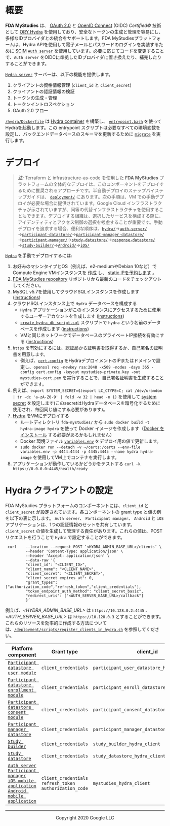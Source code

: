 <!--
 Copyright 2020 Google LLC
 Use of this source code is governed by an MIT-style
 license that can be found in the LICENSE file or at
 https://opensource.org/licenses/MIT.
-->

# 概要
**FDA MyStudies** は、 [OAuth 2.0](https://oauth.net/2/) と [OpenID Connect](https://openid.net/connect/) (OIDC) *Certified&copy;* 技術として [ORY Hydra](https://www.ory.sh/hydra/) を使用しており、安全なトークンの生成と管理を容易にし、多様なIDプロバイダとの統合をサポートします。FDA MyStudiesプラットフォームは、Hydra APIを使用して電子メールとパスワードのログインを実装するために [SCIM](https://en.wikipedia.org/wiki/System_for_Cross-domain_Identity_Management) [`Auth server`](../auth-server) を使用しています。必要に応じてコードを変更することで、`Auth server` をOIDCに準拠したIDプロバイダに置き換えたり、補完したりすることができます。

[`Hydra server`](../hydra/) サーバーは、以下の機能を提供します。
1. クライアントの資格情報管理 (`client_id` と `client_secret`)
1. クライアントの認証情報の検証
1. トークンの生成・管理
1. トークンイントロスペクション
1. OAuth 2.0 フロー

 [`/hydra/Dockerfile`](./Dockerfile) は [Hydra container](https://github.com/ory/hydra) を構築し、 [`entrypoint.bash`](./entrypoint.bash) を使ってHydraを起動します。この entrypoint スクリプトは必要なすべての環境変数を設定し、バックエンドデータベースのスキーマを更新するために [`migrate`](https://www.ory.sh/hydra/docs/cli/hydra-migrate-sql/) を実行します。

# デプロイ
> **_注:_** Terraform と infrastructure-as-code を使用した **FDA MyStudies** プラットフォームの全体的なデプロイは、このコンポーネントをデプロイするために推奨されるアプローチです。半自動デプロイのステップバイステップガイドは、 [`deployment/`](/deployment) にあります。次の手順は、VM での手動デプロイが必要な場合に提供されています。Google Cloud インフラストラクチャが示されていますが、同等の代替インフラストラクチャを使用することもできます。デプロイする組織は、選択したサービスを構成する際に、アイデンティティとアクセス制御の選択を考慮することが重要です。手動デプロイを追求する場合、便利な順序は、[`hydra/`](/hydra)&rarr;[`auth-server/`](/auth-server/)&rarr;[`participant-datastore/`](/participant-datastore/)&rarr;[`participant-manager-datastore/`](/participant-manager-datastore/)&rarr;[`participant-manager/`](/participant-manager/)&rarr;[`study-datastore/`](/study-datastore/)&rarr;[`response-datastore/`](/response-datastore/)&rarr;[`study-builder/`](/study-builder/)&rarr;[`Android/`](/Android/)&rarr;[`iOS/`](/iOS/)


 [`Hydra`](/hydra) を手動でデプロイするには:
1. お好みのマシンタイプとOS（例えば、e2-mediumやDebian 10など）でCompute Engine VMインスタンスを [作成](https://cloud.google.com/compute/docs/instances/create-start-instance) し、 [static IPを予約します](https://cloud.google.com/compute/docs/ip-addresses/reserve-static-internal-ip-address) 。
1. [FDA MyStudies repository](https://github.com/GoogleCloudPlatform/fda-mystudies/) リポジトリから最新のコードをチェックアウトしてください。
1. MySQL v5.7を使用してクラウドSQLインスタンスを作成します ([instructions](https://cloud.google.com/sql/docs/mysql/create-instance))
1. クラウドSQLインスタンス上で `Hydra` データベースを構成する
    -    `Hydra` アプリケーションがこのインスタンスにアクセスするために使用するユーザーアカウントを作成します ([instructions](https://cloud.google.com/sql/docs/mysql/create-manage-users))
    -    [`create_hydra_db_script.sql`](sqlscript/create_hydra_db_script.sql) スクリプトで `hydra` という名前のデータベースを作成します ([instructions](https://cloud.google.com/sql/docs/mysql/import-export/importing#importing_a_sql_dump_file))
    -   VMと同じネットワークでデータベースのプライベートIP接続を有効にする ([instructions](https://cloud.google.com/sql/docs/mysql/configure-private-ip))
1. `https` を有効にするには、認証局から証明書を取得するか、自己署名の証明書を用意します。
    -   例えば、[`cert.config`](cert.config) をHydraデプロイメントのIPまたはドメインで設定し、`openssl req -newkey rsa:2048 -x509 -nodes -days 365 -config cert.config -keyout mystudies-private.key -out mystudies-cert.pem` を実行することで、自己署名証明書を生成することができます。
1. 例えば、`export SYSTEM_SECRET=$(export LC_CTYPE=C; cat /dev/urandom | tr -dc 'a-zA-Z0-9' | fold -w 32 | head -n 1)` を使用して [system secret](https://www.ory.sh/hydra/docs/configure-deploy/#deploy-ory-hydra) を設定します(このsecretはHydraデータベースを暗号化するために使用され、毎回同じ値にする必要があります)。
1. [Hydra](https://github.com/ory/hydra) をVMにデプロイする
    -   ルートディレクトリ `fda-mystudies/` から `sudo docker build -t hydra-image hydra` を使って Docker イメージを作成します（[Docker をインストール](https://docs.docker.com/engine/install/debian/) する必要があるかもしれません）
    -    Docker 環境ファイル [`variables.env`](variables.env) をデプロイ用の値で更新します。
    -    `sudo docker run --detach -v ~/certs:/certs --env-file variables.env -p 4444:4444 -p 4445:4445 --name hydra hydra-image` を使用してVM上でコンテナを実行します。
1. アプリケーションが動作しているかどうかをテストする `curl -k https://0.0.0.0:4445/health/ready`

# Hydra クライアントの設定

FDA MyStudies プラットフォームのコンポーネントには、`client_id` と `client_secret` が設定されています。各コンポーネントの grant type と値の例を以下の表に示します。 `Auth server`、 `Participant manager`、 `Android` と `iOS` アプリケーションは、1つの認証情報のセットを共有しています。 `client_secret` の値を生成して管理する責任があります。これらの値は、POSTリクエストを行うことで `Hydra` で設定することができます。

```shell
 curl    --location --request POST ‘<HYDRA_ADMIN_BASE_URL>/clients’ \
         --header 'Content-Type: application/json' \
         --header 'Accept: application/json' \
         --data-raw '{
         "client_id": "<CLIENT_ID>",
         "client_name": "<CLIENT_NAME>",
         "client_secret": "<CLIENT_SECRET>",
         "client_secret_expires_at": 0,
         "grant_types": ["authorization_code","refresh_token","client_credentials"],
         "token_endpoint_auth_method": "client_secret_basic",
         "redirect_uris": ["<AUTH_SERVER_BASE_URL>/callback"]
         }’
```

例えば、*<HYDRA_ADMIN_BASE_URL>* は `https://10.128.0.2:4445` 、*<AUTH_SERVER_BASE_URL>* は `https://10.128.0.3` とすることができます。これらのリソースを効率的に作成する方法については、[`/deployment/scripts/register_clients_in_hydra.sh`](/deployment/scripts/register_clients_in_hydra.sh) を参照してください。

Platform component | Grant type | client_id | client_name
----------------------------|---------------|---------------|-------------------
[`Participant datastore user module`](../participant-datastore/user-mgmt-module/) | `client_credentials` | `participant_user_datastore_hydra_client` | `participant_user_datastore`
[`Participant datastore enrollment module`](../participant-datastore/enroll-mgmt-module/) | `client_credentials` | `participant_enroll_datastore_hydra_client` | `participant_enroll_datastore`
[`Participant datastore consent module`](../participant-datastore/consent-mgmt-module/) | `client_credentials` | `participant_consent_datastore_hydra_client` | `participant_consent_datastore`
[`Participant manager datastore`](../participant-manager-datastore) | `client_credentials` | `participant_manager_datastore_hydra_client` | `participant_manager_datastore`
[`Study builder`](../study-builder/) | `client_credentials` | `study_builder_hydra_client` | `study_builder`
[`Study datastore`](../study-datastore/) | `client_credentials` | `study_datastore_hydra_client` | `study_datastore`
[`Auth server`](../auth-server/)<br/>[`Participant manager`](../participant-manager/)<br/>[`iOS mobile application`](../iOS/)<br/>[`Android mobile application`](../Android/) | `client_credentials`<br/>`refresh_token`<br/>`authorization_code` | `mystudies_hydra_client` | `mystudies`

***
<p align="center">Copyright 2020 Google LLC</p>
